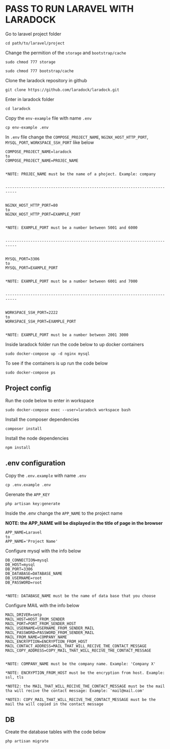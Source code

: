 # PASS TO RUN LARAVEL WITH LARADOCK

Go to laravel project folder

```console
cd path/to/laravel/project
```

Change the permition of the `storage` and `bootstrap/cache`

```
sudo chmod 777 storage

sudo chmod 777 bootstrap/cache
```

Clone the laradock repository in github

```console
git clone https://github.com/laradock/laradock.git
```

Enter in laradock folder

```console
cd laradock
```

Copy the `env-example` file with name `.env`

```console
cp env-example .env
```

In `.env` file change the `COMPOSE_PROJECT_NAME`, `NGINX_HOST_HTTP_PORT`, `MYSQL_PORT`, `WORKSPACE_SSH_PORT` like below

```
COMPOSE_PROJECT_NAME=laradock
to
COMPOSE_PROJECT_NAME=PROJEC_NAME


*NOTE: PROJEC_NAME must be the name of a phoject. Example: company


---------------------------------------------------------------------------


NGINX_HOST_HTTP_PORT=80
to
NGINX_HOST_HTTP_PORT=EXAMPLE_PORT


*NOTE: EXAMPLE_PORT must be a number between 5001 and 6000


---------------------------------------------------------------------------


MYSQL_PORT=3306
to
MYSQL_PORT=EXAMPLE_PORT


*NOTE: EXAMPLE_PORT must be a number between 6001 and 7000


---------------------------------------------------------------------------


WORKSPACE_SSH_PORT=2222
to
WORKSPACE_SSH_PORT=EXAMPLE_PORT


*NOTE: EXAMPLE_PORT must be a number between 2001 3000
```

Inside laradock folder run the code below to up docker containers

```console
sudo docker-compose up -d nginx mysql
```

To see if the containers is up run the code below

```console
sudo docker-compose ps
```


## Project config

Run the code below to enter in workspace

```console
sudo docker-compose exec --user=laradock workspace bash
```

Install the composer dependencies

```console
composer install
```

Install the node dependencies

```console
npm install
```


## .env configuration

Copy the `.env.example` with name `.env`

```console
cp .env.example .env
```

Gerenate the `APP_KEY`

```console
php artisan key:generate
```

Inside the .env change the `APP_NAME` to the project name

**NOTE: the APP_NAME will be displayed in the title of page in the browser**

```
APP_NAME=Laravel
to
APP_NAME='Project Name'
```

Configure mysql with the info below

```
DB_CONNECTION=mysql
DB_HOST=mysql
DB_PORT=3306
DB_DATABASE=DATABASE_NAME
DB_USERNAME=root
DB_PASSWORD=root


*NOTE: DATABASE_NAME must be the name of data base that you choose
```

Configure MAIL with the info below

```
MAIL_DRIVER=smtp
MAIL_HOST=HOST_FROM_SENDER
MAIL_PORT=PORT_FROM_SENDER_HOST
MAIL_USERNAME=USERNAME_FROM_SENDER_MAIL
MAIL_PASSWORD=PASSWORD_FROM_SENDER_MAIL
MAIL_FROM_NAME=COMPANY_NAME
MAIL_ENCRYPTION=ENCRYPTION_FROM_HOST
MAIL_CONTACT_ADDRESS=MAIL_THAT_WILL_RECIVE_THE_CONTACT_MESSAGE
MAIL_COPY_ADDRESS=COPY_MAIL_THAT_WILL_RECIVE_THE_CONTACT_MESSAGE


*NOTE: COMPANY_NAME must be the company name. Example: 'Company X'

*NOTE: ENCRYPTION_FROM_HOST must be the encryption from host. Example: ssl, tls

*NOTE2: the MAIL_THAT_WILL_RECIVE_THE_CONTACT_MESSAGE must be the mail tha will recive the contact message: Example: 'mail@mail.com'

*NOTE3: COPY_MAIL_THAT_WILL_RECIVE_THE_CONTACT_MESSAGE must be the mail tha will copied in the contact message
```


## DB

Create the database tables with the code below

```console
php artisan migrate
```
